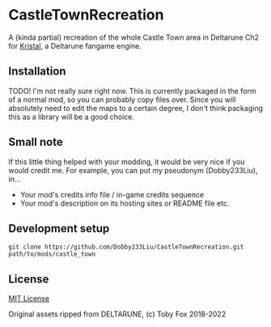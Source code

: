 # CastleTownRecreation

A (kinda partial) recreation of the whole Castle Town area in Deltarune Ch2 for [Kristal](https://github.com/KristalTeam/Kristal), a Deltarune fangame engine.

## Installation

TODO! I'm not really sure right now. This is currently packaged in the form of a normal mod, so you can probably copy files over.
Since you will absolutely need to edit the maps to a certain degree, I don't think packaging this as a library will be a good choice.

## Small note

If this little thing helped with your modding, it would be very nice if you would credit me.
For example, you can put my pseudonym (Dobby233Liu), in...
* Your mod's credits info file / in-game credits sequence
* Your mod's description on its hosting sites or README file
etc.

## Development setup

```
git clone https://github.com/Dobby233Liu/CastleTownRecreation.git path/to/mods/castle_town
```

## License

[MIT License](LICENSE.txt)

Original assets ripped from DELTARUNE, (c) Toby Fox 2018-2022
